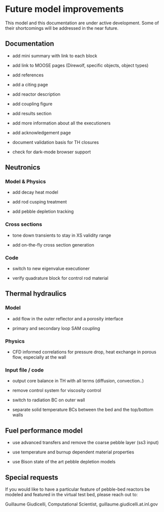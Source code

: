 # Future model improvements

This model and this documentation are under active development. Some of their shortcomings
will be addressed in the near future.

## Documentation

- add mini summary with link to each block

- add link to MOOSE pages (Direwolf, specific objects, object types)

- add references

- add a citing page

- add reactor description

- add coupling figure

- add results section

- add more information about all the executioners

- add acknowledgement page

- document validation basis for TH closures

- check for dark-mode browser support


## Neutronics

### Model & Physics

- add decay heat model

- add rod cusping treatment

- add pebble depletion tracking

### Cross sections

- tone down transients to stay in XS validity range

- add on-the-fly cross section generation

### Code

- switch to new eigenvalue executioner

- verify quadrature block for control rod material

## Thermal hydraulics

### Model

- add flow in the outer reflector and a porosity interface

- primary and secondary loop SAM coupling

### Physics

- CFD informed correlations for pressure drop, heat exchange in porous flow, especially at the wall

### Input file / code

- output core balance in TH with all terms (diffusion, convection..)

- remove control system for viscosity control

- switch to radiation BC on outer wall

- separate solid temperature BCs between the bed and the top/bottom walls

## Fuel performance model

- use advanced transfers and remove the coarse pebble layer (ss3 input)

- use temperature and burnup dependent material properties

- use Bison state of the art pebble depletion models


## Special requests

If you would like to have a particular feature of pebble-bed reactors
be modeled and featured in the virtual test bed, please reach out to:

Guillaume Giudicelli, Computational Scientist, guillaume.giudicelli.at.inl.gov
